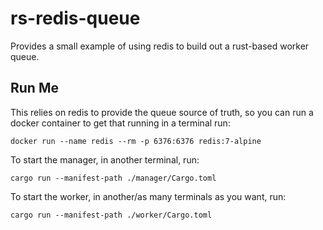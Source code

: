 # rs-redis-queue

Provides a small example of using redis to build out a rust-based worker queue.

## Run Me
This relies on redis to provide the queue source of truth, so you can run a 
docker container to get that running in a terminal run:

```shell
docker run --name redis --rm -p 6376:6376 redis:7-alpine
```

To start the manager, in another terminal, run:

```shell
cargo run --manifest-path ./manager/Cargo.toml
```

To start the worker, in another/as many terminals as you want, run:
```shell
cargo run --manifest-path ./worker/Cargo.toml
```
